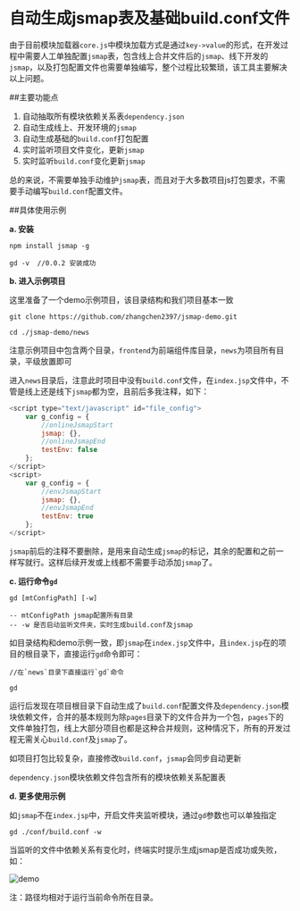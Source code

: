 自动生成jsmap表及基础build.conf文件
==========

由于目前模块加载器`core.js`中模块加载方式是通过`key->value`的形式，在开发过程中需要人工单独配置`jsmap`表，包含线上合并文件后的`jsmap`、线下开发的`jsmap`，以及打包配置文件也需要单独编写，整个过程比较繁琐，该工具主要解决以上问题。

##主要功能点

1. 自动抽取所有模块依赖关系表`dependency.json`
2. 自动生成线上、开发环境的`jsmap`
3. 自动生成基础的`build.conf`打包配置
4. 实时监听项目文件变化，更新`jsmap`
5. 实时监听`build.conf`变化更新`jsmap`

总的来说，不需要单独手动维护`jsmap`表，而且对于大多数项目js打包要求，不需要手动编写`build.conf`配置文件。

##具体使用示例

**a. 安装** 

```
npm install jsmap -g

gd -v  //0.0.2 安装成功
```

**b. 进入示例项目**

这里准备了一个demo示例项目，该目录结构和我们项目基本一致

```
git clone https://github.com/zhangchen2397/jsmap-demo.git

cd ./jsmap-demo/news 
```

注意示例项目中包含两个目录，`frontend`为前端组件库目录，`news`为项目所有目录，平级放置即可

进入`news`目录后，注意此时项目中没有`build.conf`文件，在`index.jsp`文件中，不管是线上还是线下`jsmap`都为空，且前后多我注释，如下：

```javascript
<script type="text/javascript" id="file_config">
    var g_config = {
        //onlineJsmapStart
        jsmap: {},
        //onlineJsmapEnd
        testEnv: false
    };
</script>
<script>
    var g_config = {
        //envJsmapStart
        jsmap: {},
        //envJsmapEnd
        testEnv: true
    };
</script>
```

`jsmap`前后的注释不要删除，是用来自动生成`jsmap`的标记，其余的配置和之前一样写就行。这样后续开发或上线都不需要手动添加`jsmap`了。

**c. 运行命令`gd`**

```
gd [mtConfigPath] [-w]

-- mtConfigPath jsmap配置所有目录
-- -w 是否启动监听文件夹，实时生成build.conf及jsmap
```

如目录结构和demo示例一致，即`jsmap`在`index.jsp`文件中，且`index.jsp`在的项目的根目录下，直接运行`gd`命令即可：

```
//在`news`目录下直接运行`gd`命令

gd
```

运行后发现在项目根目录下自动生成了`build.conf`配置文件及`dependency.json`模块依赖文件，合并的基本规则为除`pages`目录下的文件合并为一个包，`pages`下的文件单独打包，线上大部分项目也都是这种合并规则，这种情况下，所有的开发过程无需关心`build.conf`及`jsmap`了。

如项目打包比较复杂，直接修改`build.conf`，`jsmap`会同步自动更新

`dependency.json`模块依赖文件包含所有的模块依赖关系配置表

**d. 更多使用示例**

如`jsmap`不在`index.jsp`中，开启文件夹监听模块，通过`gd`参数也可以单独指定

```
gd ./conf/build.conf -w
```

当监听的文件中依赖关系有变化时，终端实时提示生成jsmap是否成功或失败，如：

![demo]( http://zhangchen2397.github.io/dependency/doc/demo.png "demo" )

注：路径均相对于运行当前命令所在目录。


